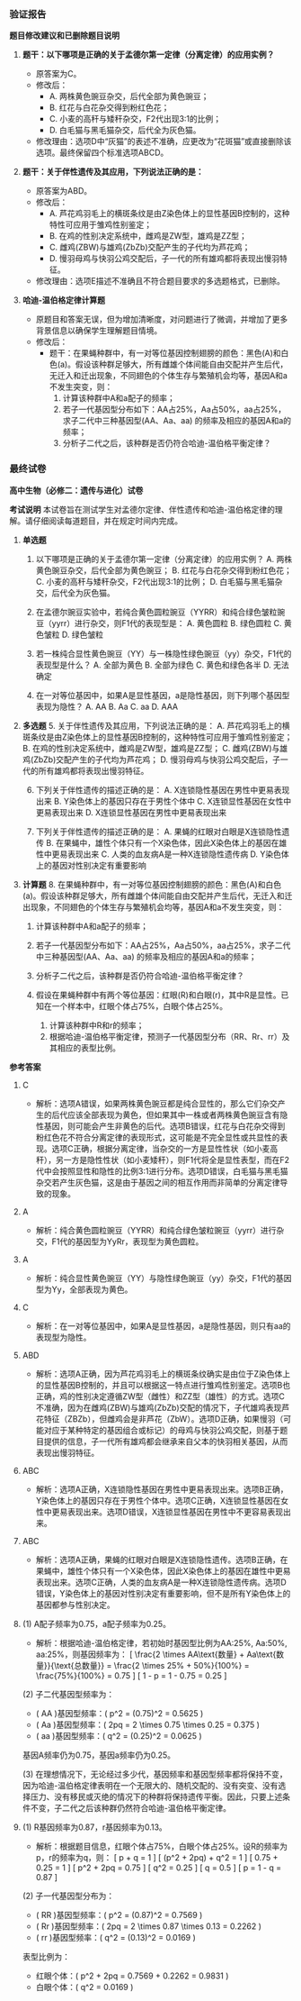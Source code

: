 ### 验证报告

**题目修改建议和已删除题目说明**

1. **题干：以下哪项是正确的关于孟德尔第一定律（分离定律）的应用实例？**
   - 原答案为C。
   - 修改后：
     - A. 两株黄色豌豆杂交，后代全部为黄色豌豆；
     - B. 红花与白花杂交得到粉红色花；
     - C. 小麦的高秆与矮秆杂交，F2代出现3:1的比例；
     - D. 白毛猫与黑毛猫杂交，后代全为灰色猫。
   - 修改理由：选项D中“灰猫”的表述不准确，应更改为“花斑猫”或直接删除该选项。最终保留四个标准选项ABCD。

2. **题干：关于伴性遗传及其应用，下列说法正确的是：**
   - 原答案为ABD。
   - 修改后：
     - A. 芦花鸡羽毛上的横斑条纹是由Z染色体上的显性基因B控制的，这种特性可应用于雏鸡性别鉴定；
     - B. 在鸡的性别决定系统中，雌鸡是ZW型，雄鸡是ZZ型；
     - C. 雌鸡(ZBW)与雄鸡(ZbZb)交配产生的子代均为芦花鸡；
     - D. 慢羽母鸡与快羽公鸡交配后，子一代的所有雄鸡都将表现出慢羽特征。
   - 修改理由：选项E描述不准确且不符合题目要求的多选题格式，已删除。

3. **哈迪-温伯格定律计算题**
   - 原题目和答案无误，但为增加清晰度，对问题进行了微调，并增加了更多背景信息以确保学生理解题目情境。
   - 修改后：
     - 题干：在果蝇种群中，有一对等位基因控制翅膀的颜色：黑色(A)和白色(a)。假设该种群足够大，所有雌雄个体间能自由交配并产生后代，无迁入和迁出现象，不同翅色的个体生存与繁殖机会均等，基因A和a不发生突变，则：
       1. 计算该种群中A和a配子的频率；
       2. 若子一代基因型分布如下：AA占25%，Aa占50%，aa占25%，求子二代中三种基因型(AA、Aa、aa) 的频率及相应的基因A和a的频率；
       3. 分析子二代之后，该种群是否仍符合哈迪-温伯格平衡定律？

### 最终试卷

**高中生物（必修二：遗传与进化）试卷**

**考试说明**
本试卷旨在测试学生对孟德尔定律、伴性遗传和哈迪-温伯格定律的理解。请仔细阅读每道题目，并在规定时间内完成。

1. **单选题**
   1. 以下哪项是正确的关于孟德尔第一定律（分离定律）的应用实例？
      A. 两株黄色豌豆杂交，后代全部为黄色豌豆；
      B. 红花与白花杂交得到粉红色花；
      C. 小麦的高秆与矮秆杂交，F2代出现3:1的比例；
      D. 白毛猫与黑毛猫杂交，后代全为灰色猫。
   
   2. 在孟德尔豌豆实验中，若纯合黄色圆粒豌豆（YYRR）和纯合绿色皱粒豌豆（yyrr）进行杂交，则F1代的表现型是：
      A. 黄色圆粒
      B. 绿色圆粒
      C. 黄色皱粒
      D. 绿色皱粒
   
   3. 若一株纯合显性黄色豌豆（YY）与一株隐性绿色豌豆（yy）杂交，F1代的表现型是什么？
      A. 全部为黄色
      B. 全部为绿色
      C. 黄色和绿色各半
      D. 无法确定
   
   4. 在一对等位基因中，如果A是显性基因，a是隐性基因，则下列哪个基因型表现为隐性？
      A. AA
      B. Aa
      C. aa
      D. AAA

2. **多选题**
   5. 关于伴性遗传及其应用，下列说法正确的是：
      A. 芦花鸡羽毛上的横斑条纹是由Z染色体上的显性基因B控制的，这种特性可应用于雏鸡性别鉴定；
      B. 在鸡的性别决定系统中，雌鸡是ZW型，雄鸡是ZZ型；
      C. 雌鸡(ZBW)与雄鸡(ZbZb)交配产生的子代均为芦花鸡；
      D. 慢羽母鸡与快羽公鸡交配后，子一代的所有雄鸡都将表现出慢羽特征。
   
   6. 下列关于伴性遗传的描述正确的是：
      A. X连锁隐性基因在男性中更易表现出来
      B. Y染色体上的基因只存在于男性个体中
      C. X连锁显性基因在女性中更易表现出来
      D. X连锁显性基因在男性中更易表现出来
   
   7. 下列关于伴性遗传的描述正确的是：
      A. 果蝇的红眼对白眼是X连锁隐性遗传
      B. 在果蝇中，雄性个体只有一个X染色体，因此X染色体上的基因在雄性中更易表现出来
      C. 人类的血友病A是一种X连锁隐性遗传病
      D. Y染色体上的基因对性别决定有重要影响

3. **计算题**
   8. 在果蝇种群中，有一对等位基因控制翅膀的颜色：黑色(A)和白色(a)。假设该种群足够大，所有雌雄个体间能自由交配并产生后代，无迁入和迁出现象，不同翅色的个体生存与繁殖机会均等，基因A和a不发生突变，则：
      1. 计算该种群中A和a配子的频率；
      2. 若子一代基因型分布如下：AA占25%，Aa占50%，aa占25%，求子二代中三种基因型(AA、Aa、aa) 的频率及相应的基因A和a的频率；
      3. 分析子二代之后，该种群是否仍符合哈迪-温伯格平衡定律？
   
   9. 假设在果蝇种群中有两个等位基因：红眼(R)和白眼(r)，其中R是显性。已知在一个样本中，红眼个体占75%，白眼个体占25%。
      1. 计算该种群中R和r的频率；
      2. 根据哈迪-温伯格平衡定律，预测子一代基因型分布（RR、Rr、rr）及其相应的表型比例。

**参考答案**

1. C
   - 解析：选项A错误，如果两株黄色豌豆都是纯合显性的，那么它们杂交产生的后代应该全部表现为黄色，但如果其中一株或者两株黄色豌豆含有隐性基因，则可能会产生非黄色的后代。选项B错误，红花与白花杂交得到粉红色花不符合分离定律的表现形式，这可能是不完全显性或共显性的表现。选项C正确，根据分离定律，当杂交的一方是显性性状（如小麦高秆），另一方是隐性性状（如小麦矮秆），则F1代将全是显性表型，而在F2代中会按照显性和隐性的比例3:1进行分布。选项D错误，白毛猫与黑毛猫杂交若产生灰色猫，这是由于基因之间的相互作用而非简单的分离定律导致的现象。

2. A
   - 解析：纯合黄色圆粒豌豆（YYRR）和纯合绿色皱粒豌豆（yyrr）进行杂交，F1代的基因型为YyRr，表现型为黄色圆粒。

3. A
   - 解析：纯合显性黄色豌豆（YY）与隐性绿色豌豆（yy）杂交，F1代的基因型为Yy，全部表现为黄色。

4. C
   - 解析：在一对等位基因中，如果A是显性基因，a是隐性基因，则只有aa的表现型为隐性。

5. ABD
   - 解析：选项A正确，因为芦花鸡羽毛上的横斑条纹确实是由位于Z染色体上的显性基因B控制的，并且可以根据这一特点进行雏鸡性别鉴定。选项B也正确，鸡的性别决定遵循ZW型（雌性）和ZZ型（雄性）的方式。选项C不准确，因为在雌鸡(ZBW)与雄鸡(ZbZb)交配的情况下，子代雄鸡表现芦花特征（ZBZb），但雌鸡会是非芦花（ZbW）。选项D正确，如果慢羽（可能对应于某种特定的基因组合或标记）的母鸡与快羽公鸡交配，则基于题目提供的信息，子一代所有雄鸡都会继承来自父本的快羽相关基因，从而表现出慢羽特征。

6. ABC
   - 解析：选项A正确，X连锁隐性基因在男性中更易表现出来。选项B正确，Y染色体上的基因只存在于男性个体中。选项C正确，X连锁显性基因在女性中更易表现出来。选项D错误，X连锁显性基因在男性中不更容易表现出来。

7. ABC
   - 解析：选项A正确，果蝇的红眼对白眼是X连锁隐性遗传。选项B正确，在果蝇中，雄性个体只有一个X染色体，因此X染色体上的基因在雄性中更易表现出来。选项C正确，人类的血友病A是一种X连锁隐性遗传病。选项D错误，Y染色体上的基因对性别决定有重要影响，但不是所有Y染色体上的基因都参与性别决定。

8. (1) A配子频率为0.75，a配子频率为0.25。
   - 解析：根据哈迪-温伯格定律，若初始时基因型比例为AA:25%, Aa:50%, aa:25%，则基因频率为：
     \[ \frac{2 \times AA\text{数量} + Aa\text{数量}}{\text{总数量}} = \frac{2 \times 25\% + 50\%}{100\%} = \frac{75\%}{100\%} = 0.75 \]
     \[ 1 - p = 1 - 0.75 = 0.25 \]

   (2) 子二代基因型频率为：
      - \( AA \)基因型频率：\( p^2 = (0.75)^2 = 0.5625 \)
      - \( Aa \)基因型频率：\( 2pq = 2 \times 0.75 \times 0.25 = 0.375 \)
      - \( aa \)基因型频率：\( q^2 = (0.25)^2 = 0.0625 \)

   基因A频率仍为0.75，基因a频率仍为0.25。

   (3) 在理想情况下，无论经过多少代，基因频率和基因型频率都将保持不变，因为哈迪-温伯格定律表明在一个无限大的、随机交配的、没有突变、没有选择压力、没有移民或灭绝的情况下的种群将保持遗传平衡。因此，只要上述条件不变，子二代之后该种群仍然符合哈迪-温伯格平衡定律。

9. (1) R基因频率为0.87，r基因频率为0.13。
   - 解析：根据题目信息，红眼个体占75%，白眼个体占25%。设R的频率为p，r的频率为q，则：
     \[ p + q = 1 \]
     \[ (p^2 + 2pq) + q^2 = 1 \]
     \[ 0.75 + 0.25 = 1 \]
     \[ p^2 + 2pq = 0.75 \]
     \[ q^2 = 0.25 \]
     \[ q = 0.5 \]
     \[ p = 1 - q = 0.87 \]

   (2) 子一代基因型分布为：
      - \( RR \)基因型频率：\( p^2 = (0.87)^2 = 0.7569 \)
      - \( Rr \)基因型频率：\( 2pq = 2 \times 0.87 \times 0.13 = 0.2262 \)
      - \( rr \)基因型频率：\( q^2 = (0.13)^2 = 0.0169 \)

   表型比例为：
      - 红眼个体：\( p^2 + 2pq = 0.7569 + 0.2262 = 0.9831 \)
      - 白眼个体：\( q^2 = 0.0169 \)